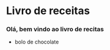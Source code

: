 # Livro de receitas

### Olá, bem vindo ao livro de recitas 

- bolo de chocolate







#  # 







 
